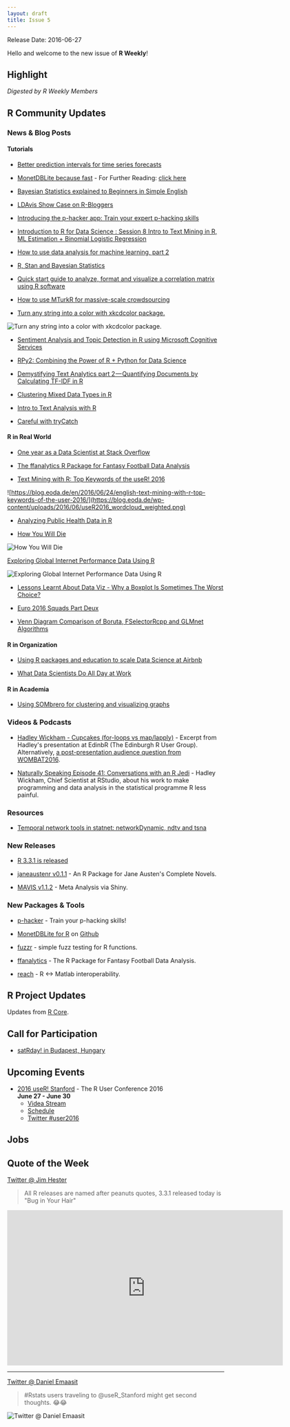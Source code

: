 ```yaml
---
layout: draft
title: Issue 5
---
```


Release Date: 2016-06-27

Hello and welcome to the new issue of **R Weekly**!

## Highlight

*Digested by R Weekly Members*

## R Community Updates

### News & Blog Posts

#### Tutorials

+ [Better prediction intervals for time series forecasts](http://ellisp.github.io/blog/2016/01/30/hybrid-forecasts/)

+ [MonetDBLite because fast](http://www.r-bloggers.com/monetdblite-because-fast/) - For Further Reading: [click here](https://www.monetdb.org/blog/monetdblite-r)

+ [Bayesian Statistics explained to Beginners in Simple English](http://www.analyticsvidhya.com/blog/2016/06/bayesian-statistics-beginners-simple-english/)

+ [LDAvis Show Case on R-Bloggers](http://r-addict.com/2016/06/21/LDAvis-RBloggers.html)

+ [Introducing the p-hacker app: Train your expert p-hacking skills](http://www.nicebread.de/introducing-p-hacker/) 

+ [Introduction to R for Data Science : Session 8 Intro to Text Mining in R, ML Estimation + Binomial Logistic Regression](http://www.exactness.net/post/146247550535/introduction-to-r-for-data-science-session-8)

+ [How to use data analysis for machine learning, part 2](http://www.sharpsightlabs.com/data-analysis-machine-learning-example-part2/)

+ [R, Stan and Bayesian Statistics](http://blog.revolutionanalytics.com/2016/06/r-stan-bayesian-stats.html)

+ [Quick start guide to analyze, format and visualize a correlation matrix using R software ](http://www.sthda.com/english/wiki/correlation-matrix-a-quick-start-guide-to-analyze-format-and-visualize-a-correlation-matrix-using-r-software)

+ [How to use MTurkR for massive-scale crowdsourcing](https://journal.r-project.org/archive/accepted/leeper.pdf)

+ [Turn any string into a color with xkcdcolor package.](https://gist.github.com/rasmusab/2ddd12eb67e9019dd1f16bbaf5935786)

![Turn any string into a color with xkcdcolor package.](https://pbs.twimg.com/media/ClOeFKSWAAArMIj.jpg:large)

+ [Sentiment Analysis and Topic Detection in R using Microsoft Cognitive Services](https://philferriere.blogspot.de/2016/06/sentiment-analysis-and-topic-detection.html)

+ [RPy2: Combining the Power of R + Python for Data Science](http://blog.yhat.com/posts/rpy2-combing-the-power-of-r-and-python.html)

+ [Demystifying Text Analytics part 2 — Quantifying Documents by Calculating TF-IDF in R](https://blog.exploratory.io/demystifying-text-analytics-part-2-quantifying-documents-by-calculating-tf-idf-in-r-756955faa1ea#.o343d9vp2)

+ [Clustering Mixed Data Types in R](https://dpmartin42.github.io/r/cluster-mixed-types)

+ [Intro to Text Analysis with R](www.r-bloggers.com/intro-to-text-analysis-with-r/)

+ [Careful with tryCatch](b-rodrigues.github.com/2016/06/21/careful-with-trycatch)


#### R in Real World

+ [One year as a Data Scientist at Stack Overflow](http://varianceexplained.org/r/year_data_scientist/)

+ [The ffanalytics R Package for Fantasy Football Data Analysis](http://fantasyfootballanalytics.net/2016/06/ffanalytics-r-package-fantasy-football-data-analysis.html)

+ [Text Mining with R: Top Keywords of the useR! 2016](https://blog.eoda.de/en/2016/06/24/english-text-mining-with-r-top-keywords-of-the-user-2016/)

![https://blog.eoda.de/en/2016/06/24/english-text-mining-with-r-top-keywords-of-the-user-2016/](https://blog.eoda.de/wp-content/uploads/2016/06/useR2016_wordcloud_weighted.png)

+ [Analyzing Public Health Data in R](http://www.arilamstein.com/blog/2016/06/20/public-health-r/)

+ [How You Will Die](http://flowingdata.com/2016/01/19/how-you-will-die/)

![How You Will Die](https://cdn.rawgit.com/rweekly/image/master/2016-06-27/when-die.gif)

[Exploring Global Internet Performance Data Using R](http://blog.revolutionanalytics.com/2016/06/exploring-global-internet-performance-data-using-r.html)

![Exploring Global Internet Performance Data Using R](https://revolution-computing.typepad.com/.a/6a010534b1db25970b01b7c870fc48970b-800wi)

+ [Lessons Learnt About Data Viz - Why a Boxplot Is Sometimes The Worst Choice?](https://omaymas.github.io/DataViz_Boxplot_Lessons_Learnt/)

+ [Euro 2016 Squads Part Deux](https://gjabel.wordpress.com/2016/06/21/euro-2016-squads-part-deux/)

+ [Venn Diagram Comparison of Boruta, FSelectorRcpp and GLMnet Algorithms](http://r-addict.com/2016/06/19/Venn-Diagram-RTCGA-Feature-Selection.html)

#### R in Organization

+ [Using R packages and education to scale Data Science at Airbnb](https://medium.com/airbnb-engineering/using-r-packages-and-education-to-scale-data-science-at-airbnb-906faa58e12d#.jenn99sff)

+ [What Data Scientists Do All Day at Work](https://www.google.com/search?sclient=psy-ab&site=&source=hp&q=What+Data+Scientists+Do+All+Day+at+Work&btnK=Google+Search)

#### R in Academia

+ [Using SOMbrero for clustering and visualizing graphs](http://publications-sfds.math.cnrs.fr/index.php/J-SFdS/article/download/473/447)

### Videos & Podcasts

+ [Hadley Wickham - Cupcakes (for-loops vs map/lapply)](https://www.youtube.com/watch?v=GyNqlOjhPCQ) - Excerpt from Hadley's presentation at EdinbR (The Edinburgh R User Group). Alternatively, [a post-presentation audience question from WOMBAT2016](https://youtu.be/hRNUgwAFZtQ?t=47m30s).

+ [Naturally Speaking Episode 41: Conversations with an R Jedi](https://naturallyspeakingpodcast.wordpress.com/2016/06/22/episode-41-conversations-with-an-r-jedi/) - Hadley Wickham, Chief Scientist at RStudio, about his work to make programming and data analysis in the statistical programme R less painful.


### Resources

+ [Temporal network tools in statnet: networkDynamic, ndtv and tsna](http://statnet.csde.washington.edu/workshops/SUNBELT/current/ndtv/ndtv_workshop.html)

### New Releases

+ [R 3.3.1 is released](http://www.r-statistics.com/2016/06/r-3-3-1-is-released/)

+ [janeaustenr v0.1.1](https://github.com/juliasilge/janeaustenr) - An R Package for Jane Austen's Complete Novels.

+ [MAVIS v1.1.2](https://github.com/kylehamilton/MAVIS) - Meta Analysis via Shiny.

### New Packages & Tools

+ [p-hacker](http://www.nicebread.de/introducing-p-hacker/) - Train your p-hacking skills!

+ [MonetDBLite for R](https://www.monetdb.org/blog/monetdblite-r) on [Github](https://github.com/hannesmuehleisen/MonetDBLite)

+ [fuzzr](https://github.com/mdlincoln/fuzzr) - simple fuzz testing for R functions.

+ [ffanalytics](http://fantasyfootballanalytics.net/2016/06/ffanalytics-r-package-fantasy-football-data-analysis.html) - The R Package for Fantasy Football Data Analysis.

+ [reach](https://github.com/schmidtchristoph/reach) - R <-> Matlab interoperability.

## R Project Updates

Updates from [R Core](http://developer.r-project.org/blosxom.cgi/R-devel/NEWS).


## Call for Participation

+ [satRday! in Budapest, Hungary](http://budapest.satrdays.org/#cfp)

## Upcoming Events

+ [2016 useR! Stanford](http://user2016.org/) - The R User Conference 2016<br /> **June 27 - June 30** <br>
  + [Videa Stream](https://aka.ms/user2016conference)
  + [Schedule](http://schedule.user2016.org)
  + [Twitter #user2016](https://twitter.com/hashtag/user2016)

## Jobs



## Quote of the Week

[Twitter @ Jim Hester](https://twitter.com/jimhester_/status/745229866946142208)

> All R releases are named after peanuts quotes, 3.3.1 released today is "Bug in Your Hair" 

<iframe width="640" height="360" src="https://www.youtube.com/embed/ykMmyRC0Dmo?start=941" frameborder="0" allowfullscreen></iframe>

<hr>

[Twitter @ Daniel Emaasit](https://twitter.com/Emaasit/status/746050096035414016)

> #Rstats users traveling to @useR_Stanford might get second thoughts. 😂😂

![Twitter @ Daniel Emaasit](https://pbs.twimg.com/media/ClqAMX_WIAAq7M5.jpg)

<p><small id="page_view">&nbsp;</small></p>

